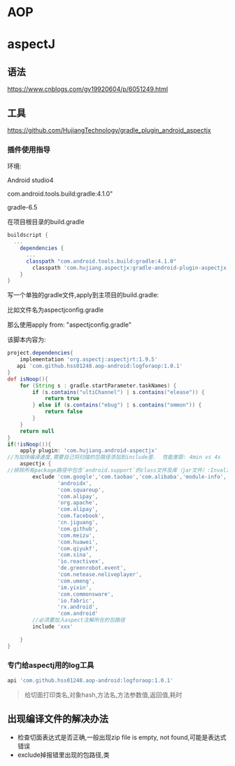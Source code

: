 # AOP

# aspectJ

## 语法

https://www.cnblogs.com/gy19920604/p/6051249.html

## 工具

https://github.com/HujiangTechnology/gradle_plugin_android_aspectjx

### 插件使用指导

环境: 

Android studio4   

com.android.tools.build:gradle:4.1.0"

gradle-6.5

在项目根目录的build.gradle

```groovy
buildscript {
  ...
    dependencies {
      ...
      classpath "com.android.tools.build:gradle:4.1.0"
        classpath 'com.hujiang.aspectjx:gradle-android-plugin-aspectjx:2.0.10'
    }
}
```

 写一个单独的gradle文件,apply到主项目的build.gradle:

比如文件名为aspectjconfig.gradle

那么使用apply from: "aspectjconfig.gradle"

该脚本内容为:

```groovy
project.dependencies{
    implementation 'org.aspectj:aspectjrt:1.9.5'
   api 'com.github.hss01248.aop-android:logforaop:1.0.1'
}
def isNoop(){
    for (String s : gradle.startParameter.taskNames) {
        if (s.contains("ultiChannel") | s.contains("elease")) {
            return true
        } else if (s.contains("ebug") | s.contains("ommon")) {
            return false
        }
    }
    return null
}
if(!isNoop()){
    apply plugin: 'com.hujiang.android-aspectjx'
//为加快编译速度,需要自己将扫描的包路径添加到include里.  性能差距: 4min vs 4s
    aspectjx {
//排除所有package路径中包含`android.support`的class文件及库（jar文件）:Invalid byte tag in constant pool
        exclude 'com.google','com.taobao','com.alibaba','module-info','com.squareup.haha','versions.9','com.tencent',,'android.support',
                'androidx',
                'com.squareup',
                'com.alipay',
                'org.apache',
                'com.alipay',
                'com.facebook',
                'cn.jiguang',
                'com.github',
                'com.meizu',
                'com.huawei',
                'com.qiyukf',
                'com.sina',
                'io.reactivex',
                'de.greenrobot.event',
                'com.netease.neliveplayer',
                'com.umeng',
                'im.yixin',
                'com.commonsware',
                'io.fabric',
                'rx.android',
                'com.android'
        //必须要加入aspect注解所在的包路径
        include 'xxx'
      
    }
}
```



### 专门给aspectj用的log工具

```groovy
api 'com.github.hss01248.aop-android:logforaop:1.0.1'
```

> 给切面打印类名,对象hash,方法名,方法参数值,返回值,耗时

## 出现编译文件的解决办法

* 检查切面表达式是否正确,一般出现zip file is empty, not found,可能是表达式错误
* exclude掉报错里出现的包路径,类